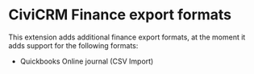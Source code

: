 # CiviCRM Finance export formats

This extension adds additional finance export formats, at the moment it adds support for the following formats:
 - Quickbooks Online journal (CSV Import)

